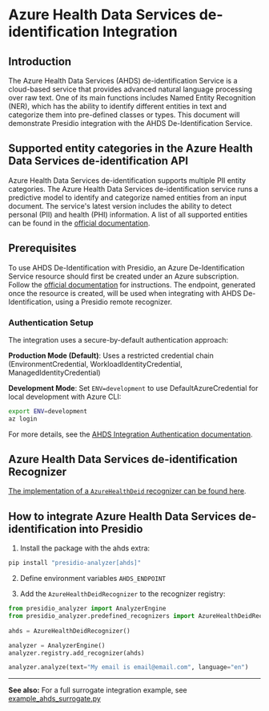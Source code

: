 # Azure Health Data Services de-identification Integration

## Introduction

The Azure Health Data Services (AHDS) de-identification Service is a cloud-based 
service that provides advanced natural language processing over 
raw text. One of its main functions includes Named Entity Recognition 
(NER), which has the ability to identify different
entities in text and categorize them into pre-defined classes or types.
This document will demonstrate Presidio integration with the AHDS
De-Identification Service.

## Supported entity categories in the Azure Health Data Services de-identification API
Azure Health Data Services de-identification supports multiple PII entity categories.
The Azure Health Data Services de-identification service
runs a predictive model to identify and categorize named entities from an input
document. The service's latest version includes the ability to detect personal (PII)
and health (PHI) information. A list of all supported entities can be found in the
[official documentation](https://learn.microsoft.com/en-us/azure/healthcare-apis/deidentification/overview).

## Prerequisites
To use AHDS De-Identification with Presidio, an Azure De-Identification Service resource should
first be created under an Azure subscription. Follow the [official documentation](https://learn.microsoft.com/en-us/azure/healthcare-apis/deidentification/quickstart)
for instructions. The endpoint, generated once the resource is created, 
will be used when integrating with AHDS De-Identification, using a Presidio remote recognizer.

### Authentication Setup

The integration uses a secure-by-default authentication approach:

**Production Mode (Default)**: Uses a restricted credential chain (EnvironmentCredential, WorkloadIdentityCredential, ManagedIdentityCredential)

**Development Mode**: Set `ENV=development` to use DefaultAzureCredential for local development with Azure CLI:
```bash
export ENV=development
az login
```

For more details, see the [AHDS Integration Authentication documentation](../../../ahds_integration.md#authentication).

## Azure Health Data Services de-identification Recognizer
[The implementation of a `AzureHealthDeid` recognizer can be found here](https://github.com/microsoft/presidio/blob/main/presidio-analyzer/presidio_analyzer/predefined_recognizers/ahds_recognizer.py).

## How to integrate Azure Health Data Services de-identification into Presidio

1. Install the package with the ahds extra:
  ```sh
  pip install "presidio-analyzer[ahds]"
  ```

2. Define environment variables `AHDS_ENDPOINT`

3. Add the `AzureHealthDeidRecognizer` to the recognizer registry:
  
  ```python
  from presidio_analyzer import AnalyzerEngine
  from presidio_analyzer.predefined_recognizers import AzureHealthDeidRecognizer
    
  ahds = AzureHealthDeidRecognizer()
  
  analyzer = AnalyzerEngine()
  analyzer.registry.add_recognizer(ahds)
  
  analyzer.analyze(text="My email is email@email.com", language="en")
  ```

---
**See also:**
For a full surrogate integration example, see [example_ahds_surrogate.py](example_ahds_surrogate.py)
